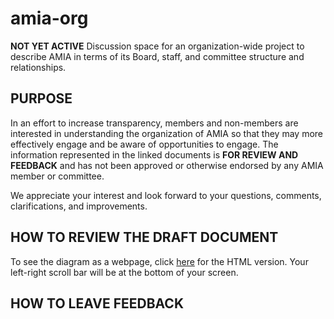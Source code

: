 # amia-org
__NOT YET ACTIVE__ Discussion space for an organization-wide project to describe AMIA in terms of its Board, staff, and committee structure and relationships.

## PURPOSE
In an effort to increase transparency, members and non-members are interested in understanding the organization of AMIA so that they may more effectively engage and be aware of opportunities to engage. The information represented in the linked documents is __FOR REVIEW AND FEEDBACK__ and has not been approved or otherwise endorsed by any AMIA member or committee. 

We appreciate your interest and look forward to your questions, comments, clarifications, and improvements.

## HOW TO REVIEW THE DRAFT DOCUMENT

To see the diagram as a webpage, click [here](http://htmlpreview.github.io/?https://github.com/amiaopensource/amia-org/blob/master/amia_organizationalstructure_DRAFT.html) for the HTML version. Your left-right scroll bar will be at the bottom of your screen.

## HOW TO LEAVE FEEDBACK


